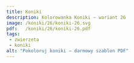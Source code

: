 ```yaml
---
title: Koniki
description: Kolorowanka Koniki – wariant 26
image: /koniki/26/koniki-26.svg
pdf:   /koniki/26/koniki-26.pdf
tags:
 - zwierzeta
 - koniki
alt: "Pokoloruj koniki – darmowy szablon PDF"
---
```

